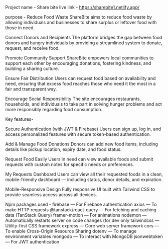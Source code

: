 Project name - Share bite
live link - https://sharebite1.netlify.app/

purpose -
Reduce Food Waste
ShareBite aims to reduce food waste by allowing individuals and businesses to share surplus or leftover food with those in need.

Connect Donors and Recipients
The platform bridges the gap between food donors and hungry individuals by providing a streamlined system to donate, request, and receive food.

Promote Community Support
ShareBite empowers local communities to support each other by encouraging donations, fostering kindness, and building a sharing culture.

Ensure Fair Distribution
Users can request food based on availability and need, ensuring that excess food reaches those who need it the most in a fair and transparent way.

Encourage Social Responsibility
The site encourages restaurants, households, and individuals to take part in solving hunger problems and act more responsibly regarding food consumption.


Key features-

Secure Authentication (with JWT & Firebase)
Users can sign up, log in, and access personalized features with secure token-based authentication.

Add & Manage Food Donations
Donors can add new food items, including details like pickup location, expiry date, and food status.

Request Food Easily
Users in need can view available foods and submit requests with custom notes for specific needs or preferences.

My Requests Dashboard
Users can view all their requested foods in a clean, mobile-friendly dashboard — including status, donor details, and expiration.

Mobile-Responsive Design
Fully responsive UI built with Tailwind CSS to provide seamless access across all devices.



Npm packages used -
firebase — For Firebase authentication
axios — To make HTTP requests
@tanstack/react-query — For fetching and caching data (TanStack Query)
framer-motion — For animations
nodemon — Automatically restarts server on code changes (for dev only
tailwindcss — Utility-first CSS framework
express — Core web server framework
cors — To enable Cross-Origin Resource Sharing
dotenv — To manage environment variables
mongodb — To interact with MongoDB
jsonwebtoken — For JWT authentication